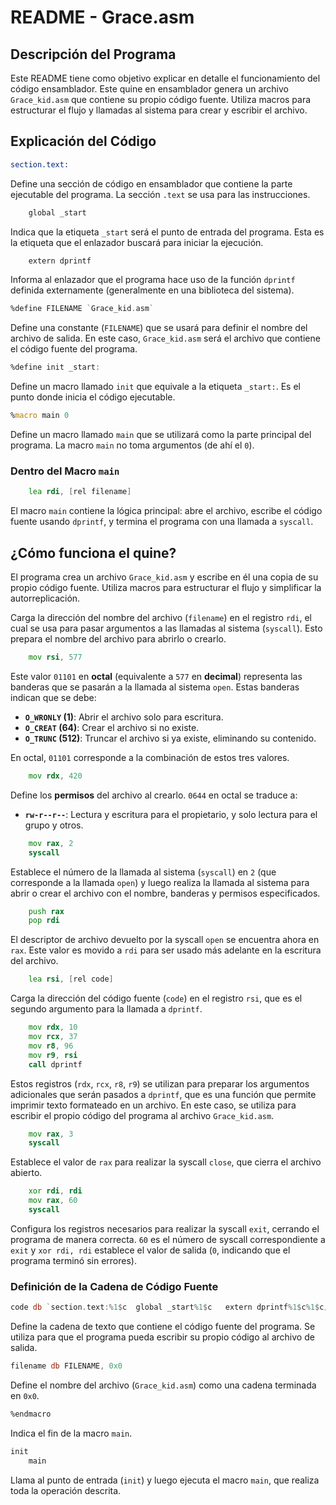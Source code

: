 # README - Grace.asm

## Descripción del Programa

Este README tiene como objetivo explicar en detalle el funcionamiento del código ensamblador.
Este quine en ensamblador genera un archivo `Grace_kid.asm` que contiene su propio código fuente. Utiliza macros para estructurar el flujo y llamadas al sistema para crear y escribir el archivo.

## Explicación del Código

```asm
section.text:
```
Define una sección de código en ensamblador que contiene la parte ejecutable del programa. La sección `.text` se usa para las instrucciones.

```asm
    global _start
```
Indica que la etiqueta `_start` será el punto de entrada del programa. Esta es la etiqueta que el enlazador buscará para iniciar la ejecución.

```asm
    extern dprintf
```
Informa al enlazador que el programa hace uso de la función `dprintf` definida externamente (generalmente en una biblioteca del sistema).

```asm
%define FILENAME `Grace_kid.asm`
```
Define una constante (`FILENAME`) que se usará para definir el nombre del archivo de salida. En este caso, `Grace_kid.asm` será el archivo que contiene el código fuente del programa.

```asm
%define init _start:
```
Define un macro llamado `init` que equivale a la etiqueta `_start:`. Es el punto donde inicia el código ejecutable.

```asm
%macro main 0
```
Define un macro llamado `main` que se utilizará como la parte principal del programa. La macro `main` no toma argumentos (de ahí el `0`).

### Dentro del Macro `main`

```asm
    lea rdi, [rel filename]
```
El macro `main` contiene la lógica principal: abre el archivo, escribe el código fuente usando `dprintf`, y termina el programa con una llamada a `syscall`.

## ¿Cómo funciona el quine?

El programa crea un archivo `Grace_kid.asm` y escribe en él una copia de su propio código fuente. Utiliza macros para estructurar el flujo y simplificar la autorreplicación.

Carga la dirección del nombre del archivo (`filename`) en el registro `rdi`, el cual se usa para pasar argumentos a las llamadas al sistema (`syscall`). Esto prepara el nombre del archivo para abrirlo o crearlo.

```asm
    mov rsi, 577
```
Este valor `01101` en **octal** (equivalente a `577` en **decimal**) representa las banderas que se pasarán a la llamada al sistema `open`. Estas banderas indican que se debe:
- **`O_WRONLY` (1)**: Abrir el archivo solo para escritura.
- **`O_CREAT` (64)**: Crear el archivo si no existe.
- **`O_TRUNC` (512)**: Truncar el archivo si ya existe, eliminando su contenido.

En octal, `01101` corresponde a la combinación de estos tres valores.

```asm
    mov rdx, 420
```
Define los **permisos** del archivo al crearlo. `0644` en octal se traduce a:
- **`rw-r--r--`**: Lectura y escritura para el propietario, y solo lectura para el grupo y otros.

```asm
    mov rax, 2
    syscall
```
Establece el número de la llamada al sistema (`syscall`) en `2` (que corresponde a la llamada `open`) y luego realiza la llamada al sistema para abrir o crear el archivo con el nombre, banderas y permisos especificados.

```asm
    push rax
    pop rdi
```
El descriptor de archivo devuelto por la syscall `open` se encuentra ahora en `rax`. Este valor es movido a `rdi` para ser usado más adelante en la escritura del archivo.

```asm
    lea rsi, [rel code]
```
Carga la dirección del código fuente (`code`) en el registro `rsi`, que es el segundo argumento para la llamada a `dprintf`.

```asm
    mov rdx, 10
    mov rcx, 37
    mov r8, 96
    mov r9, rsi
    call dprintf
```
Estos registros (`rdx`, `rcx`, `r8`, `r9`) se utilizan para preparar los argumentos adicionales que serán pasados a `dprintf`, que es una función que permite imprimir texto formateado en un archivo. En este caso, se utiliza para escribir el propio código del programa al archivo `Grace_kid.asm`.

```asm
    mov rax, 3
    syscall
```
Establece el valor de `rax` para realizar la syscall `close`, que cierra el archivo abierto.

```asm
    xor rdi, rdi
    mov rax, 60
    syscall
```
Configura los registros necesarios para realizar la syscall `exit`, cerrando el programa de manera correcta. `60` es el número de syscall correspondiente a `exit` y `xor rdi, rdi` establece el valor de salida (`0`, indicando que el programa terminó sin errores).

### Definición de la Cadena de Código Fuente

```asm
code db `section.text:%1$c	global _start%1$c	extern dprintf%1$c%1$c; Este programa genera un archivo Grace_kid.c que contiene su propio código...
```
Define la cadena de texto que contiene el código fuente del programa. Se utiliza para que el programa pueda escribir su propio código al archivo de salida.

```asm
filename db FILENAME, 0x0
```
Define el nombre del archivo (`Grace_kid.asm`) como una cadena terminada en `0x0`.

```asm
%endmacro
```
Indica el fin de la macro `main`.

```asm
init
    main
```
Llama al punto de entrada (`init`) y luego ejecuta el macro `main`, que realiza toda la operación descrita.

